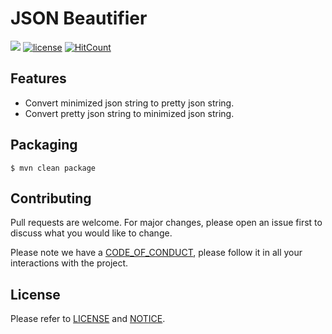 # JSON Beautifier

![](https://img.shields.io/badge/release-v1.0.0-blue.svg)
[![license](https://img.shields.io/badge/license-Apache--2.0-green.svg)](https://github.com/silentsoft/actlist-json-beautifier-plugin/blob/master/LICENSE.txt)
[![HitCount](http://hits.dwyl.io/silentsoft/actlist-json-beautifier-plugin.svg)](http://hits.dwyl.io/silentsoft/actlist-json-beautifier-plugin)

## Features
  - Convert minimized json string to pretty json string.
  - Convert pretty json string to minimized json string.

## Packaging
```
$ mvn clean package
```

## Contributing
Pull requests are welcome. For major changes, please open an issue first to discuss what you would like to change.

Please note we have a [CODE_OF_CONDUCT](https://github.com/silentsoft/actlist-json-beautifier-plugin/blob/master/CODE_OF_CONDUCT.md), please follow it in all your interactions with the project.

## License
Please refer to [LICENSE](https://github.com/silentsoft/actlist-json-beautifier-plugin/blob/master/LICENSE.txt) and [NOTICE](https://github.com/silentsoft/actlist-json-beautifier-plugin/blob/master/NOTICE.md).
